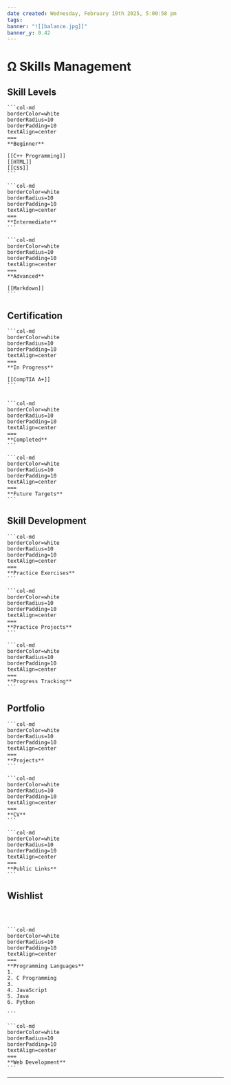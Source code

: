 ```yaml
---
date created: Wednesday, February 19th 2025, 5:00:58 pm
tags: 
banner: "![[balance.jpg]]"
banner_y: 0.42
---
```

# Ω Skills Management

## Skill Levels

````col
```col-md
borderColor=white
borderRadius=10
borderPadding=10
textAlign=center
===
**Beginner**

[[C++ Programming]]
[[HTML]]
[[CSS]]
```

```col-md
borderColor=white
borderRadius=10
borderPadding=10
textAlign=center
===
**Intermediate**
```

```col-md
borderColor=white
borderRadius=10
borderPadding=10
textAlign=center
===
**Advanced**

[[Markdown]]
```
````
## Certification

````col
```col-md
borderColor=white
borderRadius=10
borderPadding=10
textAlign=center
===
**In Progress**

[[CompTIA A+]]
```


```col-md
borderColor=white
borderRadius=10
borderPadding=10
textAlign=center
===
**Completed**
```

```col-md
borderColor=white
borderRadius=10
borderPadding=10
textAlign=center
===
**Future Targets**
```
````
## Skill Development

````col
```col-md
borderColor=white
borderRadius=10
borderPadding=10
textAlign=center
===
**Practice Exercises**
```

```col-md
borderColor=white
borderRadius=10
borderPadding=10
textAlign=center
===
**Practice Projects**
```

```col-md
borderColor=white
borderRadius=10
borderPadding=10
textAlign=center
===
**Progress Tracking**
```
````
## Portfolio

````col
```col-md
borderColor=white
borderRadius=10
borderPadding=10
textAlign=center
===
**Projects**
```

```col-md
borderColor=white
borderRadius=10
borderPadding=10
textAlign=center
===
**CV**
```

```col-md
borderColor=white
borderRadius=10
borderPadding=10
textAlign=center
===
**Public Links**
```
````
## Wishlist

````col



```col-md
borderColor=white
borderRadius=10
borderPadding=10
textAlign=center
===
**Programming Languages**
1. 
2. C Programming
3. 
4. JavaScript
5. Java
6. Python

```

```col-md
borderColor=white
borderRadius=10
borderPadding=10
textAlign=center
===
**Web Development**
```
````

---

